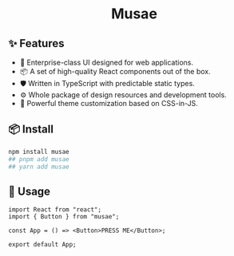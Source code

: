 <h1 align="center">Musae</h1>

## ✨ Features

- 🌈 Enterprise-class UI designed for web applications.
- 📦 A set of high-quality React components out of the box.
- 🛡 Written in TypeScript with predictable static types.
- ⚙️ Whole package of design resources and development tools.
- 🎨 Powerful theme customization based on CSS-in-JS.

## 📦 Install

```bash
npm install musae
## pnpm add musae
## yarn add musae
```

## 🔨 Usage

```tsx
import React from "react";
import { Button } from "musae";

const App = () => <Button>PRESS ME</Button>;

export default App;
```
